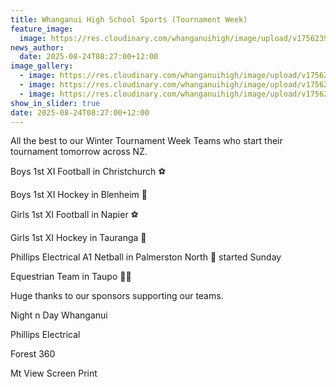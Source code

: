 ```yaml
---
title: Whanganui High School Sports (Tournament Week)
feature_image:
  image: https://res.cloudinary.com/whanganuihigh/image/upload/v1756239685/News/win.jpg
news_author:
  date: 2025-08-24T08:27:00+12:00
image_gallery:
  - image: https://res.cloudinary.com/whanganuihigh/image/upload/v1756239685/News/win2.jpg
  - image: https://res.cloudinary.com/whanganuihigh/image/upload/v1756239685/News/win3.jpg
  - image: https://res.cloudinary.com/whanganuihigh/image/upload/v1756239685/News/win0.jpg
show_in_slider: true
date: 2025-08-24T08:27:00+12:00
---
```

All the best to our Winter Tournament Week Teams who start their tournament tomorrow across NZ. 

Boys 1st XI Football in Christchurch ⚽️

Boys 1st XI Hockey in Blenheim 🏑

Girls 1st XI Football in Napier ⚽️

Girls 1st XI Hockey in Tauranga 🏑

Phillips Electrical A1 Netball in Palmerston North 🏐 started Sunday

Equestrian Team in Taupo 🏇🏻

Huge thanks to our sponsors supporting our teams. 

Night n Day Whanganui 

Phillips Electrical 

Forest 360 

Mt View Screen Print
